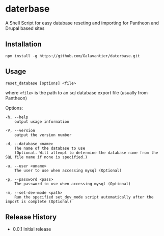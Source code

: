 daterbase
=========

A Shell Script for easy database reseting and importing for Pantheon and Drupal based sites

## Installation

  `npm install -g https://github.com/Galavantier/daterbase.git`

## Usage

  `reset_database [options] <file>`

  where `<file>` is the path to an sql database export file (usually from Pantheon)

  Options:

    -h, --help
        output usage information

    -V, --version
        output the version number

    -d, --database <name>
        The name of the database to use
        (Optional. Will attempt to determine the database name from the SQL file name if none is specified.)

    -u, --user <uname>
        The user to use when accessing mysql (Optional)

    -p, --password <pass>
        The password to use when accessing mysql (Optional)

    -m, --set-dev-mode <path>  
        Run the specified set_dev_mode script automatically after the import is complete (Optional)

## Release History

  * 0.0.1 Initial release
